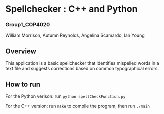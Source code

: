 # Spellchecker : C++ and Python
### Group1_COP4020

William Morrison, Autumn Reynolds, Angelina Scamardo, Ian Young

## Overview

This application is a basic spellchecker that identifies mispelled words in a text file and suggests corrections based on common typographical errors.

## How to run

For the Python verison: run ```python spellCheckFunction.py ```

For the C++ version: run ```make``` to compile the program, then run ```./main```

